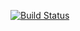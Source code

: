 [![Build Status](https://travis-ci.org/LittleBobbyTablesHUGB/TicTacToe-1.png)](https://travis-ci.org/LittleBobbyTablesHUGB/TicTacToe-1)
